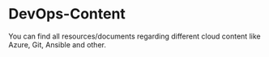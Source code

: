 # DevOps-Content
You can find all resources/documents regarding different cloud content like Azure, Git, Ansible and other.
